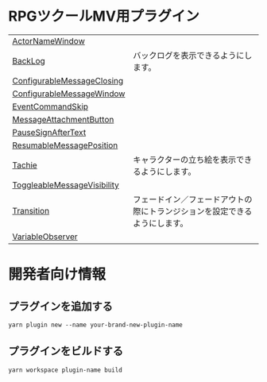 # RPGツクールMV用プラグイン

|                               |     |
| ----------------------------- | --- |
| [ActorNameWindow]             |     |
| [BackLog]                     | バックログを表示できるようにします。 |
| [ConfigurableMessageClosing]  |     |
| [ConfigurableMessageWindow]   |     |
| [EventCommandSkip]            |     |
| [MessageAttachmentButton]     |     |
| [PauseSignAfterText]          |     |
| [ResumableMessagePosition]    |     |
| [Tachie]                      | キャラクターの立ち絵を表示できるようにします。 |
| [ToggleableMessageVisibility] |     |
| [Transition]                  | フェードイン／フェードアウトの際にトランジションを設定できるようにします。 |
| [VariableObserver]            |     |

# 開発者向け情報

## プラグインを追加する

```
yarn plugin new --name your-brand-new-plugin-name
```

## プラグインをビルドする

```
yarn workspace plugin-name build
```

[ActorNameWindow]: ./packages/actor-name-window/
[BackLog]: ./packages/back-log/
[ConfigurableMessageClosing]: ./packages/configurable-message-closing/
[ConfigurableMessageWindow]: ./packages/configurable-message-window/
[EventCommandSkip]: ./packages/event-command-skip/
[MessageAttachmentButton]: ./packages/message-attachment-button/
[PauseSignAfterText]: ./packages/pause-sign-after-text/
[ResumableMessagePosition]: ./packages/resumable-message-position/
[Tachie]: ./packages/tachie/
[ToggleableMessageVisibility]: ./packages/togglealbe-message-visibility/
[Transition]: ./packages/transition/
[VariableObserver]: ./packages/variable-observer/
